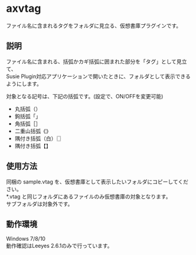 # axvtag
ファイル名に含まれるタグをフォルダに見立る、仮想書庫プラグインです。

## 説明
ファイル名に含まれる、括弧かカギ括弧に囲まれた部分を「タグ」として見立て、  
Susie Plugin対応アプリケーションで開いたときに、フォルダとして表示できるようにします。

対象となる記号は、下記の括弧です。(設定で、ON/OFFを変更可能)
- 丸括弧（）
- 鉤括弧「」
- 角括弧［］
- 二重山括弧《》
- 隅付き括弧（白）〖〗
- 隅付き括弧【】

## 使用方法
同梱の sample.vtag を、仮想書庫として表示したいフォルダにコピーしてください。  
*.vtag と同じフォルダにあるファイルのみ仮想書庫の対象となります。  
サブフォルダは対象外です。

## 動作環境
 Windows 7/8/10  
動作確認はLeeyes 2.6.1のみで行っています。

